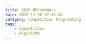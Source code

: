 ```yaml
---
title: 2019 HPCodeWars
date: 2019-11-30 17:45:42
category: Competition Programming
tags:
    - Competition
    - Algorithm 
---
```

